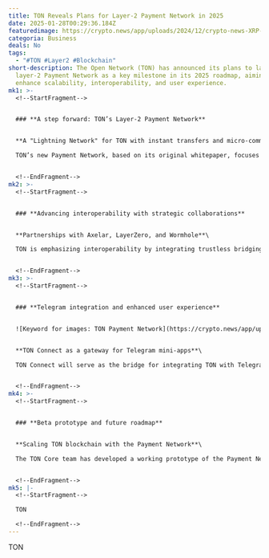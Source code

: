 ```yaml
---
title: TON Reveals Plans for Layer-2 Payment Network in 2025
date: 2025-01-28T00:29:36.184Z
featuredimage: https://crypto.news/app/uploads/2024/12/crypto-news-XRP-option02-1-1380x820.webp
categoria: Business
deals: No
tags:
  - "#TON #Layer2 #Blockchain"
short-description: The Open Network (TON) has announced its plans to launch a
  layer-2 Payment Network as a key milestone in its 2025 roadmap, aiming to
  enhance scalability, interoperability, and user experience.
mk1: >-
  <!--StartFragment-->


  ### **A step forward: TON’s Layer-2 Payment Network**


  **A "Lightning Network" for TON with instant transfers and micro-commissions**\

  TON’s new Payment Network, based on its original whitepaper, focuses on instant money transfers and micro-commissions, offering a layer-2 solution designed to streamline transactions across the blockchain. This network, currently in its Beta stage, will introduce features such as shardchain tracking optimization and split validator roles into collators and validators for greater efficiency.


  <!--EndFragment-->
mk2: >-
  <!--StartFragment-->


  ### **Advancing interoperability with strategic collaborations**


  **Partnerships with Axelar, LayerZero, and Wormhole**\

  TON is emphasizing interoperability by integrating trustless bridging between Toncoin and Bitcoin through TON teleport. Collaborations with Axelar, LayerZero, and Wormhole aim to enhance connectivity with other blockchain ecosystems, ensuring seamless asset transfers and improved functionality.


  <!--EndFragment-->
mk3: >-
  <!--StartFragment-->


  ### **Telegram integration and enhanced user experience**


  ![Keyword for images: TON Payment Network](https://crypto.news/app/uploads/2025/01/XRP-price-5.png.webp "Keyword for images: TON Payment Network")


  **TON Connect as a gateway for Telegram mini-apps**\

  TON Connect will serve as the bridge for integrating TON with Telegram’s mini-app ecosystem, providing users with streamlined access to blockchain services. This development aligns with TON’s mission to bring blockchain technology closer to everyday users through familiar platforms.


  <!--EndFragment-->
mk4: >-
  <!--StartFragment-->


  ### **Beta prototype and future roadmap**


  **Scaling TON blockchain with the Payment Network**\

  The TON Core team has developed a working prototype of the Payment Network, though further testing and auditing are needed. Future milestones include perfecting the prototype, enabling seamless asset swaps, and creating a robust infrastructure for instant, scalable payments.


  <!--EndFragment-->
mk5: |-
  <!--StartFragment-->

  TON

  <!--EndFragment-->
---
```

<!--StartFragment-->

TON

<!--EndFragment-->